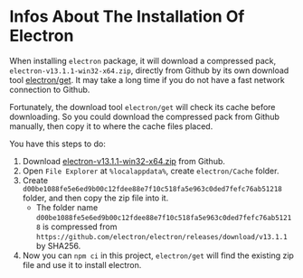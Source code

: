 # Infos About The Installation Of Electron

When installing `electron` package, it will download a compressed pack, `electron-v13.1.1-win32-x64.zip`, directly from Github by its own download tool [electron/get](https://github.com/electron/get). It may take a long time if you do not have a fast network connection to Github.

Fortunately, the download tool `electron/get` will check its cache before downloading. So you could download the compressed pack from Github manually, then copy it to where the cache files placed.

You have this steps to do:
1. Download [electron-v13.1.1-win32-x64.zip](https://github.com/electron/electron/releases/download/v13.1.1/electron-v13.1.1-win32-x64.zip) from Github.
2. Open `File Explorer` at `%localappdata%`, create `electron/Cache` folder.
3. Create `d00be1088fe5e6ed9b00c12fdee88e7f10c518fa5e963c0ded7fefc76ab51218` folder, and then copy the zip file into it.
    - The folder name `d00be1088fe5e6ed9b00c12fdee88e7f10c518fa5e963c0ded7fefc76ab51218` is compressed from `https://github.com/electron/electron/releases/download/v13.1.1` by SHA256.
4. Now you can `npm ci` in this project, `electron/get` will find the existing zip file and use it to install electron.
